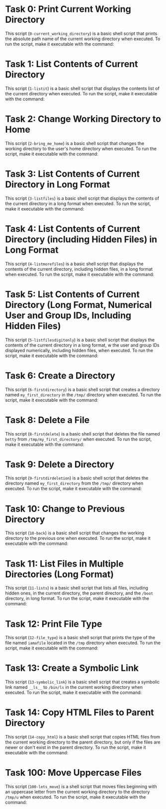 # Task 0: Print Current Working Directory
This script (`0-current_working_directory`) is a basic shell script that prints the absolute path name of the current working directory when executed.
To run the script, make it executable with the command:

# Task 1: List Contents of Current Directory
This script (`1-listit`) is a basic shell script that displays the contents list of the current directory when executed.
To run the script, make it executable with the command:

# Task 2: Change Working Directory to Home
This script (`2-bring_me_home`) is a basic shell script that changes the working directory to the user's home directory when executed.
To run the script, make it executable with the command:

# Task 3: List Contents of Current Directory in Long Format
This script (`3-listfiles`) is a basic shell script that displays the contents of the current directory in a long format when executed.
To run the script, make it executable with the command:

# Task 4: List Contents of Current Directory (including Hidden Files) in Long Format
This script (`4-listmorefiles`) is a basic shell script that displays the contents of the current directory, including hidden files, in a long format when executed.
To run the script, make it executable with the command:

# Task 5: List Contents of Current Directory (Long Format, Numerical User and Group IDs, Including Hidden Files)
This script (`5-listfilesdigitonly`) is a basic shell script that displays the contents of the current directory in a long format, w
the user and group IDs displayed numerically, including hidden files, when executed.
To run the script, make it executable with the command:

# Task 6: Create a Directory
This script (`6-firstdirectory`) is a basic shell script that creates a directory named `my_first_directory` in the `/tmp/` directory when executed.
To run the script, make it executable with the command:

# Task 8: Delete a File
This script (`8-firstdelete`) is a basic shell script that deletes the file named `betty` from `/tmp/my_first_directory/` when executed.
To run the script, make it executable with the command:

# Task 9: Delete a Directory
This script (`9-firstdirdeletion`) is a basic shell script that deletes the directory named `my_first_directory` from the `/tmp/` directory when executed.
To run the script, make it executable with the command:

# Task 10: Change to Previous Directory
This script (`10-back`) is a basic shell script that changes the working directory to the previous one when executed.
To run the script, make it executable with the command:

# Task 11: List Files in Multiple Directories (Long Format)
This script (`11-lists`) is a basic shell script that lists all files, including hidden ones, in the current directory, the parent directory, and the `/boot` directory, in long format.
To run the script, make it executable with the command:

# Task 12: Print File Type
This script (`12-file_type`) is a basic shell script that prints the type of the file named `iamafile` located in the `/tmp` directory when executed.
To run the script, make it executable with the command:

# Task 13: Create a Symbolic Link
This script (`13-symbolic_link`) is a basic shell script that creates a symbolic link named `__ls__` to `/bin/ls` in the current working directory when executed.
To run the script, make it executable with the command:

# Task 14: Copy HTML Files to Parent Directory
This script (`14-copy_html`) is a basic shell script that copies HTML files from the current working directory to the parent directory, but only if the files are newer or don't exist in the parent directory.
To run the script, make it executable with the command:

# Task 100: Move Uppercase Files
This script (`100-lets_move`) is a shell script that moves files beginning with an uppercase letter from the current working directory to the directory `/tmp/u` when executed.
To run the script, make it executable with the command:

